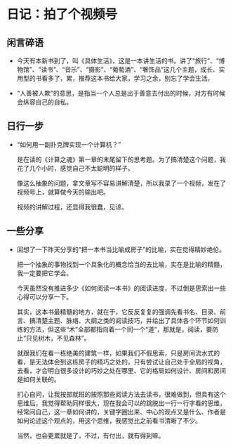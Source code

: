 # 日记：拍了个视频号

## 闲言碎语

* 今天有本新书到了，叫《具体生活》，这是一本讲生活的书。讲了“旅行”、“博物馆”、“读书”、“音乐”、“摄影”、“葡萄酒”、“奢饰品”这几个主题，成长、实用型的书看多了，累，推荐这本书给大家，学习之余，别忘了学会生活。


* “人善被人欺”的意思，是指当一个人总是出于善意去付出的时候，对方有时候会纵容自己的自私。

## 日行一步

* “如何用一副扑克牌实现一个计算机？”

    是在读的《计算之魂》第一章的末尾留下的思考题。为了搞清楚这个问题，我花了几个小时，感觉自己不太聪明的样子。

    像这么抽象的问题，拿文章写不容易讲解清楚，所以我录了一个视频，发在了视频号上，就算做今天的输出吧。

    视频的讲解过程，还显得我很蠢，见谅。

## 一些分享

* 回想了一下昨天分享的“把一本书当比喻成房子”的比喻，实在觉得精妙绝伦。

    把一个抽象的事物找到一个具象化的概念恰当的去比喻，实在是比喻的精髓，我一定要把它学会。

    今天虽然没有推进多少《如何阅读一本书》的阅读进度，不过倒是思索出一些心得可以分享一下。

    其实，这本书最精髓的地方，就在于，它反反复复的强调先看书名、目录、前言、搞清楚主题、脉络、大纲之类的阅读技巧，并给出了具体各个环节如何训练的方法，但这些“术”全部都指向着一个同一个“道”，那就是，阅读，要防止“只见树木，不见森林”。

    就跟我们在看一栋绝美的建筑一样，如果我们不假思索，只是房间流水式的看，是无法体会到这栋房子的精巧之处的，只有尝试让自己处于全局的视角，去看，才会明白很多设计的巧妙之处在哪里、它的格局如何设计、房间和房间是如何关联的。

    扪心自问，让我按部就班的按照那些阅读方法去读书，很难做到，但具有这个思维后，我觉得帮助同样很大，现在我会可以的跳脱出一行一行字看的思维，经常问自己，这一章如何讲的，关键字圈出来、中心的观点又是什么、作者是如何论述这个观点的，用这个思维，我感觉比之前看书清晰了不少。

    当然，也会更累就是了，不过，有付出，就有得到嘛。






